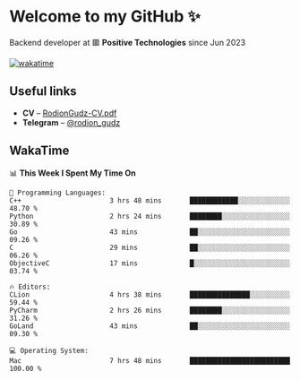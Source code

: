 # Welcome to my GitHub ✨

Backend developer at 🟥 **Positive Technologies** since Jun 2023

[![wakatime](https://wakatime.com/badge/user/f84f6fea-179f-4f5d-a4f0-4e45b7070455.svg)](https://wakatime.com/@f84f6fea-179f-4f5d-a4f0-4e45b7070455)  

  
## Useful links
- **CV** – [RodionGudz-CV.pdf](https://github.com/rodion-gudz/rodion-gudz/files/12843067/RodionGudz-CV.pdf)
- **Telegram** – [@rodion_gudz](https://t.me/rodion_gudz)

## WakaTime

<!--START_SECTION:waka-->
📊 **This Week I Spent My Time On** 

```text
💬 Programming Languages: 
C++                      3 hrs 48 mins       ████████████░░░░░░░░░░░░░   48.70 % 
Python                   2 hrs 24 mins       ████████░░░░░░░░░░░░░░░░░   30.89 % 
Go                       43 mins             ██░░░░░░░░░░░░░░░░░░░░░░░   09.26 % 
C                        29 mins             ██░░░░░░░░░░░░░░░░░░░░░░░   06.26 % 
ObjectiveC               17 mins             █░░░░░░░░░░░░░░░░░░░░░░░░   03.74 % 

🔥 Editors: 
CLion                    4 hrs 38 mins       ███████████████░░░░░░░░░░   59.44 % 
PyCharm                  2 hrs 26 mins       ████████░░░░░░░░░░░░░░░░░   31.26 % 
GoLand                   43 mins             ██░░░░░░░░░░░░░░░░░░░░░░░   09.30 % 

💻 Operating System: 
Mac                      7 hrs 48 mins       █████████████████████████   100.00 % 
```


<!--END_SECTION:waka-->
